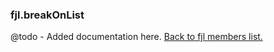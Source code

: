 ### fjl.breakOnList
@todo - Added documentation here.
[Back to fjl members list.](#fjl-members-list)
